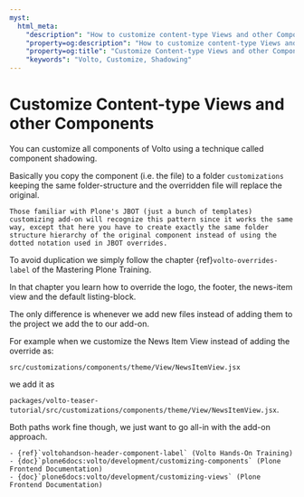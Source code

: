 ```yaml
---
myst:
  html_meta:
    "description": "How to customize content-type Views and other Components"
    "property=og:description": "How to customize content-type Views and other Components"
    "property=og:title": "Customize Content-type Views and other Components"
    "keywords": "Volto, Customize, Shadowing"
---
```


# Customize Content-type Views and other Components

You can customize all components of Volto using a technique called component shadowing.

Basically you copy the component (i.e. the file) to a folder `customizations` keeping the same folder-structure and the overridden file will replace the original.

```{tip}
Those familiar with Plone's JBOT (just a bunch of templates) customizing add-on will recognize this pattern since it works the same way, except that here you have to create exactly the same folder structure hierarchy of the original component instead of using the dotted notation used in JBOT overrides.
```

To avoid duplication we simply follow the chapter {ref}`volto-overrides-label` of the Mastering Plone Training.

In that chapter you learn how to override the logo, the footer, the news-item view and the default listing-block.

The only difference is whenever we add new files instead of adding them to the project we add the to our add-on.

For example when we customize the News Item View instead of adding the override as:

`src/customizations/components/theme/View/NewsItemView.jsx`

we add it as

`packages/volto-teaser-tutorial/src/customizations/components/theme/View/NewsItemView.jsx`.

Both paths work fine though, we just want to go all-in with the add-on approach.

```{seealso}
- {ref}`voltohandson-header-component-label` (Volto Hands-On Training)
- {doc}`plone6docs:volto/development/customizing-components` (Plone Frontend Documentation)
- {doc}`plone6docs:volto/development/customizing-views` (Plone Frontend Documentation)
```
